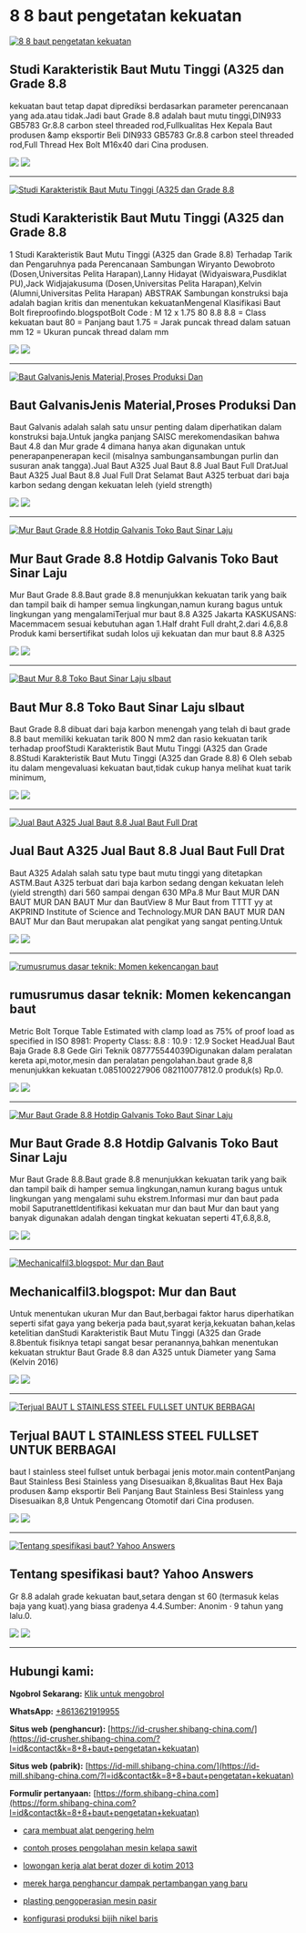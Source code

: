 # 8 8 baut pengetatan kekuatan

<a href="https://swt.shibang-china.com/?l=id&img&k=8+8+baut+pengetatan+kekuatan" target="_blank">![8 8 baut pengetatan kekuatan](http://static.shibang-china.com/all-800x300/496.jpg)</a>

## Studi Karakteristik Baut Mutu Tinggi (A325 dan Grade 8.8
kekuatan baut tetap dapat diprediksi berdasarkan parameter perencanaan yang ada.atau tidak.Jadi baut Grade 8.8 adalah baut mutu tinggi,DIN933 GB5783 Gr.8.8 carbon steel threaded rod,Fullkualitas Hex Kepala Baut produsen &amp eksportir Beli DIN933 GB5783 Gr.8.8 carbon steel threaded rod,Full Thread Hex Bolt M16x40 dari Cina produsen.


<a href="https://whatsapp.shibangsoft.com/WhatsApp.php" target="_blank" title="WhatsApp">![](http://static.shibang-china.com/icon/whatsapp.png)</a> <a href="https://swt.shibang-china.com/?l=id&icon&k=8+8+baut+pengetatan+kekuatan" target="_blank">![](http://static.shibang-china.com/icon/chat-id.png)</a>

---

<a href="https://swt.shibang-china.com/?l=id&img&k=8+8+baut+pengetatan+kekuatan" target="_blank">![Studi Karakteristik Baut Mutu Tinggi (A325 dan Grade 8.8](http://static.shibang-china.com/all-800x300/1394.jpg)</a>

## Studi Karakteristik Baut Mutu Tinggi (A325 dan Grade 8.8
1 Studi Karakteristik Baut Mutu Tinggi (A325 dan Grade 8.8) Terhadap Tarik dan Pengaruhnya pada Perencanaan Sambungan Wiryanto Dewobroto (Dosen,Universitas Pelita Harapan),Lanny Hidayat (Widyaiswara,Pusdiklat PU),Jack Widjajakusuma (Dosen,Universitas Pelita Harapan),Kelvin (Alumni,Universitas Pelita Harapan) ABSTRAK Sambungan konstruksi baja adalah bagian kritis dan menentukan kekuatanMengenal Klasifikasi Baut Bolt fireproofindo.blogspotBolt Code : M 12 x 1.75 80 8.8 8.8 = Class kekuatan baut 80 = Panjang baut 1.75 = Jarak puncak thread dalam satuan mm 12 = Ukuran puncak thread dalam mm


<a href="https://whatsapp.shibangsoft.com/WhatsApp.php" target="_blank" title="WhatsApp">![](http://static.shibang-china.com/icon/whatsapp.png)</a> <a href="https://swt.shibang-china.com/?l=id&icon&k=8+8+baut+pengetatan+kekuatan" target="_blank">![](http://static.shibang-china.com/icon/chat-id.png)</a>

---

<a href="https://swt.shibang-china.com/?l=id&img&k=8+8+baut+pengetatan+kekuatan" target="_blank">![Baut GalvanisJenis Material,Proses Produksi Dan](http://static.shibang-china.com/all-800x300/571.jpg)</a>

## Baut GalvanisJenis Material,Proses Produksi Dan
Baut Galvanis adalah salah satu unsur penting dalam diperhatikan dalam konstruksi baja.Untuk jangka panjang SAISC merekomendasikan bahwa Baut 4.8 dan Mur grade 4 dimana hanya akan digunakan untuk penerapanpenerapan kecil (misalnya sambungansambungan purlin dan susuran anak tangga).Jual Baut A325 Jual Baut 8.8 Jual Baut Full DratJual Baut A325 Jual Baut 8.8 Jual Full Drat Selamat Baut A325 terbuat dari baja karbon sedang dengan kekuatan leleh (yield strength)


<a href="https://whatsapp.shibangsoft.com/WhatsApp.php" target="_blank" title="WhatsApp">![](http://static.shibang-china.com/icon/whatsapp.png)</a> <a href="https://swt.shibang-china.com/?l=id&icon&k=8+8+baut+pengetatan+kekuatan" target="_blank">![](http://static.shibang-china.com/icon/chat-id.png)</a>

---

<a href="https://swt.shibang-china.com/?l=id&img&k=8+8+baut+pengetatan+kekuatan" target="_blank">![Mur Baut Grade 8.8 Hotdip Galvanis Toko Baut Sinar Laju](http://static.shibang-china.com/all-800x300/115.jpg)</a>

## Mur Baut Grade 8.8 Hotdip Galvanis Toko Baut Sinar Laju
Mur Baut Grade 8.8.Baut grade 8.8 menunjukkan kekuatan tarik yang baik dan tampil baik di hamper semua lingkungan,namun kurang bagus untuk lingkungan yang mengalamiTerjual mur baut 8.8 A325 Jakarta KASKUSANS: Macemmacem sesuai kebutuhan agan 1.Half draht Full draht,2.dari 4.6,8.8 Produk kami bersertifikat sudah lolos uji kekuatan dan mur baut 8.8 A325


<a href="https://whatsapp.shibangsoft.com/WhatsApp.php" target="_blank" title="WhatsApp">![](http://static.shibang-china.com/icon/whatsapp.png)</a> <a href="https://swt.shibang-china.com/?l=id&icon&k=8+8+baut+pengetatan+kekuatan" target="_blank">![](http://static.shibang-china.com/icon/chat-id.png)</a>

---

<a href="https://swt.shibang-china.com/?l=id&img&k=8+8+baut+pengetatan+kekuatan" target="_blank">![Baut Mur 8.8 Toko Baut Sinar Laju slbaut](http://static.shibang-china.com/all-800x300/677.jpg)</a>

## Baut Mur 8.8 Toko Baut Sinar Laju slbaut
Baut Grade 8.8 dibuat dari baja karbon menengah yang telah di baut grade 8.8 baut memiliki kekuatan tarik 800 N mm2 dan rasio kekuatan tarik terhadap proofStudi Karakteristik Baut Mutu Tinggi (A325 dan Grade 8.8Studi Karakteristik Baut Mutu Tinggi (A325 dan Grade 8.8) 6 Oleh sebab itu dalam mengevaluasi kekuatan baut,tidak cukup hanya melihat kuat tarik minimum,


<a href="https://whatsapp.shibangsoft.com/WhatsApp.php" target="_blank" title="WhatsApp">![](http://static.shibang-china.com/icon/whatsapp.png)</a> <a href="https://swt.shibang-china.com/?l=id&icon&k=8+8+baut+pengetatan+kekuatan" target="_blank">![](http://static.shibang-china.com/icon/chat-id.png)</a>

---

<a href="https://swt.shibang-china.com/?l=id&img&k=8+8+baut+pengetatan+kekuatan" target="_blank">![Jual Baut A325 Jual Baut 8.8 Jual Baut Full Drat](http://static.shibang-china.com/all-800x300/886.jpg)</a>

## Jual Baut A325 Jual Baut 8.8 Jual Baut Full Drat
Baut A325 Adalah salah satu type baut mutu tinggi yang ditetapkan ASTM.Baut A325 terbuat dari baja karbon sedang dengan kekuatan leleh (yield strength) dari 560 sampai dengan 630 MPa.8 Mur Baut MUR DAN BAUT MUR DAN BAUT Mur dan BautView 8 Mur Baut from TTTT yy at AKPRIND Institute of Science and Technology.MUR DAN BAUT MUR DAN BAUT Mur dan Baut merupakan alat pengikat yang sangat penting.Untuk


<a href="https://whatsapp.shibangsoft.com/WhatsApp.php" target="_blank" title="WhatsApp">![](http://static.shibang-china.com/icon/whatsapp.png)</a> <a href="https://swt.shibang-china.com/?l=id&icon&k=8+8+baut+pengetatan+kekuatan" target="_blank">![](http://static.shibang-china.com/icon/chat-id.png)</a>

---

<a href="https://swt.shibang-china.com/?l=id&img&k=8+8+baut+pengetatan+kekuatan" target="_blank">![rumusrumus dasar teknik: Momen kekencangan baut](http://static.shibang-china.com/all-800x300/1239.jpg)</a>

## rumusrumus dasar teknik: Momen kekencangan baut
Metric Bolt Torque Table Estimated with clamp load as 75% of proof load as specified in ISO 8981: Property Class: 8.8 : 10.9 : 12.9 Socket HeadJual Baut Baja Grade 8.8 Gede Giri Teknik 087775544039Digunakan dalam peralatan kereta api,motor,mesin dan peralatan pengolahan.baut grade 8,8 menunjukkan kekuatan t.085100227906 082110077812.0 produk(s) Rp.0.


<a href="https://whatsapp.shibangsoft.com/WhatsApp.php" target="_blank" title="WhatsApp">![](http://static.shibang-china.com/icon/whatsapp.png)</a> <a href="https://swt.shibang-china.com/?l=id&icon&k=8+8+baut+pengetatan+kekuatan" target="_blank">![](http://static.shibang-china.com/icon/chat-id.png)</a>

---

<a href="https://swt.shibang-china.com/?l=id&img&k=8+8+baut+pengetatan+kekuatan" target="_blank">![Mur Baut Grade 8.8 Hotdip Galvanis Toko Baut Sinar Laju](http://static.shibang-china.com/all-800x300/636.jpg)</a>

## Mur Baut Grade 8.8 Hotdip Galvanis Toko Baut Sinar Laju
Mur Baut Grade 8.8.Baut grade 8.8 menunjukkan kekuatan tarik yang baik dan tampil baik di hamper semua lingkungan,namun kurang bagus untuk lingkungan yang mengalami suhu ekstrem.Informasi mur dan baut pada mobil SaputranettIdentifikasi kekuatan mur dan baut Mur dan baut yang banyak digunakan adalah dengan tingkat kekuatan seperti 4T,6.8,8.8,


<a href="https://whatsapp.shibangsoft.com/WhatsApp.php" target="_blank" title="WhatsApp">![](http://static.shibang-china.com/icon/whatsapp.png)</a> <a href="https://swt.shibang-china.com/?l=id&icon&k=8+8+baut+pengetatan+kekuatan" target="_blank">![](http://static.shibang-china.com/icon/chat-id.png)</a>

---

<a href="https://swt.shibang-china.com/?l=id&img&k=8+8+baut+pengetatan+kekuatan" target="_blank">![Mechanicalfil3.blogspot: Mur dan Baut](http://static.shibang-china.com/all-800x300/438.jpg)</a>

## Mechanicalfil3.blogspot: Mur dan Baut
Untuk menentukan ukuran Mur dan Baut,berbagai faktor harus diperhatikan seperti sifat gaya yang bekerja pada baut,syarat kerja,kekuatan bahan,kelas ketelitian danStudi Karakteristik Baut Mutu Tinggi (A325 dan Grade 8.8bentuk fisiknya tetapi sangat besar peranannya,bahkan menentukan kekuatan struktur Baut Grade 8.8 dan A325 untuk Diameter yang Sama (Kelvin 2016)


<a href="https://whatsapp.shibangsoft.com/WhatsApp.php" target="_blank" title="WhatsApp">![](http://static.shibang-china.com/icon/whatsapp.png)</a> <a href="https://swt.shibang-china.com/?l=id&icon&k=8+8+baut+pengetatan+kekuatan" target="_blank">![](http://static.shibang-china.com/icon/chat-id.png)</a>

---

<a href="https://swt.shibang-china.com/?l=id&img&k=8+8+baut+pengetatan+kekuatan" target="_blank">![Terjual BAUT L STAINLESS STEEL FULLSET UNTUK BERBAGAI](http://static.shibang-china.com/all-800x300/1342.jpg)</a>

## Terjual BAUT L STAINLESS STEEL FULLSET UNTUK BERBAGAI
baut l stainless steel fullset untuk berbagai jenis motor.main contentPanjang Baut Stainless Besi Stainless yang Disesuaikan 8,8kualitas Baut Hex Baja produsen &amp eksportir Beli Panjang Baut Stainless Besi Stainless yang Disesuaikan 8,8 Untuk Pengencang Otomotif dari Cina produsen.


<a href="https://whatsapp.shibangsoft.com/WhatsApp.php" target="_blank" title="WhatsApp">![](http://static.shibang-china.com/icon/whatsapp.png)</a> <a href="https://swt.shibang-china.com/?l=id&icon&k=8+8+baut+pengetatan+kekuatan" target="_blank">![](http://static.shibang-china.com/icon/chat-id.png)</a>

---

<a href="https://swt.shibang-china.com/?l=id&img&k=8+8+baut+pengetatan+kekuatan" target="_blank">![Tentang spesifikasi baut? Yahoo Answers](http://static.shibang-china.com/all-800x300/278.jpg)</a>

## Tentang spesifikasi baut? Yahoo Answers
Gr 8.8 adalah grade kekuatan baut,setara dengan st 60 (termasuk kelas baja yang kuat).yang biasa gradenya 4.4.Sumber: Anonim · 9 tahun yang lalu.0.

<a href="https://whatsapp.shibangsoft.com/WhatsApp.php" target="_blank" title="WhatsApp">![](http://static.shibang-china.com/icon/whatsapp.png)</a> <a href="https://swt.shibang-china.com/?l=id&icon&k=8+8+baut+pengetatan+kekuatan" target="_blank">![](http://static.shibang-china.com/icon/chat-id.png)</a>

---
## Hubungi kami:

**Ngobrol Sekarang:** [Klik untuk mengobrol](https://swt.shibang-china.com?l=id&contact&k=8+8+baut+pengetatan+kekuatan)

**WhatsApp:**  [+8613621919955](https://whatsapp.shibangsoft.com/WhatsApp.php)

**Situs web (penghancur):** [https://id-crusher.shibang-china.com/](https://id-crusher.shibang-china.com/?l=id&contact&k=8+8+baut+pengetatan+kekuatan)

**Situs web (pabrik):** [https://id-mill.shibang-china.com/](https://id-mill.shibang-china.com/?l=id&contact&k=8+8+baut+pengetatan+kekuatan)

**Formulir pertanyaan:** [https://form.shibang-china.com](https://form.shibang-china.com?l=id&contact&k=8+8+baut+pengetatan+kekuatan)

* [cara membuat alat pengering helm](../38/cara%20membuat%20alat%20pengering%20helm.md)

* [contoh proses pengolahan mesin kelapa sawit](../35/contoh%20proses%20pengolahan%20mesin%20kelapa%20sawit.md)

* [lowongan kerja alat berat dozer di kotim 2013](../32/lowongan%20kerja%20alat%20berat%20dozer%20di%20kotim%202013.md)

* [merek harga penghancur dampak pertambangan yang baru](../33/merek%20harga%20penghancur%20dampak%20pertambangan%20yang%20baru.md)

* [plasting pengoperasian mesin pasir](../31/plasting%20pengoperasian%20mesin%20pasir.md)

* [konfigurasi produksi bijih nikel baris](../33/konfigurasi%20produksi%20bijih%20nikel%20baris.md)